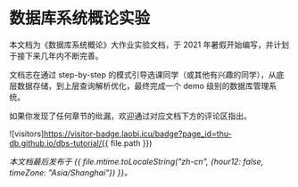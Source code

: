 # 数据库系统概论实验

本文档为《数据库系统概论》大作业实验文档，于 2021 年暑假开始编写，并计划于接下来几年内不断完善。

文档志在通过 step-by-step 的模式引导选课同学（或其他有兴趣的同学），从底层数据存储，到上层查询解析优化，最终完成一个 demo 级别的数据库管理系统。

如果你发现了任何章节的纰漏，欢迎通过对应文档下方的评论区指出。

![visitors]https://visitor-badge.laobi.icu/badge?page_id=thu-db.github.io/dbs-tutorial/{{ file.path }})

*本文档最后发布于 {{ file.mtime.toLocaleString("zh-cn", {hour12: false, timeZone: "Asia/Shanghai"}) }}。*
